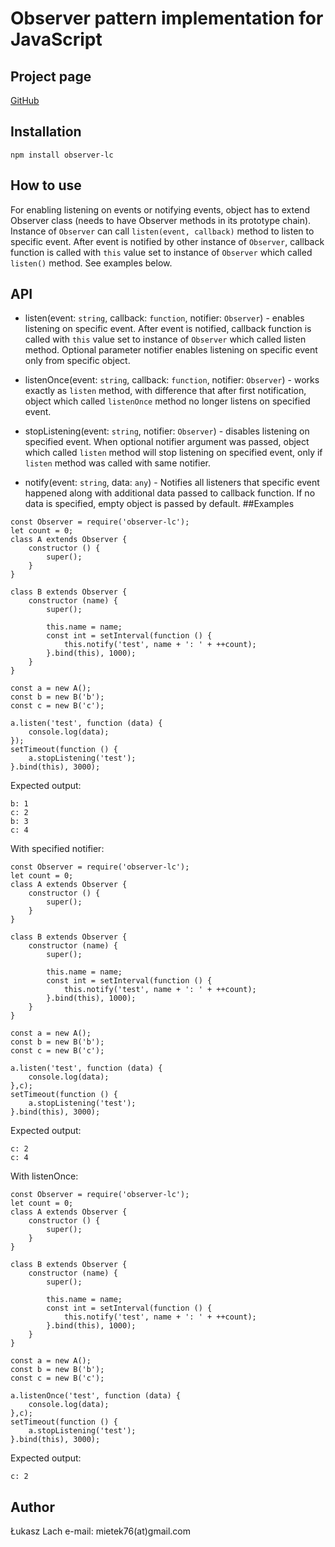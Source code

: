 # Observer pattern implementation for JavaScript

## Project page
[GitHub](https://github.com/Furmanus/Observer)

## Installation
`npm install observer-lc`

## How to use
For enabling listening on events or notifying events, object has to extend Observer class (needs to have Observer
methods in its prototype chain). Instance of `Observer` can call `listen(event, callback)` method to listen to specific
event. After event is notified by other instance of `Observer`, callback function is called with `this` value set to
instance of `Observer` which called `listen()` method. See examples below.

## API
- listen(event: `string`, callback: `function`, notifier: `Observer`) - enables listening on specific event. After
event is notified, callback function is called with `this` value set to instance of `Observer` which called listen
method. Optional parameter notifier enables listening on specific event only from specific object.

- listenOnce(event: `string`, callback: `function`, notifier: `Observer`) - works exactly as `listen` method, with
difference that after first notification, object which called `listenOnce` method no longer listens on specified event.

- stopListening(event: `string`, notifier: `Observer`) - disables listening on specified event. When optional notifier
argument was passed, object which called `listen` method will stop listening on specified event, only if `listen`
method was called with same notifier.

- notify(event: `string`, data: `any`) - Notifies all listeners that specific event happened along with additional data
passed to callback function. If no data is specified, empty object is passed by default.
##Examples
```
const Observer = require('observer-lc');
let count = 0;
class A extends Observer {
    constructor () {
        super();
    }
}

class B extends Observer {
    constructor (name) {
        super();

        this.name = name;
        const int = setInterval(function () {
            this.notify('test', name + ': ' + ++count);
        }.bind(this), 1000);
    }
}

const a = new A();
const b = new B('b');
const c = new B('c');

a.listen('test', function (data) {
    console.log(data);
});
setTimeout(function () {
    a.stopListening('test');
}.bind(this), 3000);
```
Expected output:
```
b: 1
c: 2
b: 3
c: 4

```
With specified notifier:
```
const Observer = require('observer-lc');
let count = 0;
class A extends Observer {
    constructor () {
        super();
    }
}

class B extends Observer {
    constructor (name) {
        super();

        this.name = name;
        const int = setInterval(function () {
            this.notify('test', name + ': ' + ++count);
        }.bind(this), 1000);
    }
}

const a = new A();
const b = new B('b');
const c = new B('c');

a.listen('test', function (data) {
    console.log(data);
},c);
setTimeout(function () {
    a.stopListening('test');
}.bind(this), 3000);
```
Expected output:
```
c: 2
c: 4
```
With listenOnce:
```
const Observer = require('observer-lc');
let count = 0;
class A extends Observer {
    constructor () {
        super();
    }
}

class B extends Observer {
    constructor (name) {
        super();

        this.name = name;
        const int = setInterval(function () {
            this.notify('test', name + ': ' + ++count);
        }.bind(this), 1000);
    }
}

const a = new A();
const b = new B('b');
const c = new B('c');

a.listenOnce('test', function (data) {
    console.log(data);
},c);
setTimeout(function () {
    a.stopListening('test');
}.bind(this), 3000);
```
Expected output:
```
c: 2
```
## Author
Łukasz Lach
e-mail: mietek76(at)gmail.com
